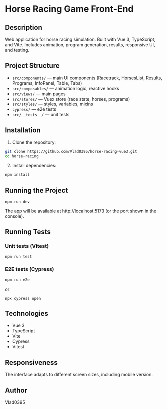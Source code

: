 

# Horse Racing Game Front-End

## Description
Web application for horse racing simulation. Built with Vue 3, TypeScript, and Vite. Includes animation, program generation, results, responsive UI, and testing.

## Project Structure

- `src/components/` — main UI components (Racetrack, HorsesList, Results, Programs, InfoPanel, Table, Tabs)
- `src/composables/` — animation logic, reactive hooks
- `src/views/` — main pages
- `src/stores/` — Vuex store (race state, horses, programs)
- `src/styles/` — styles, variables, mixins
- `cypress/` — e2e tests
- `src/__tests__/` — unit tests

## Installation

1. Clone the repository:
  ```sh
  git clone https://github.com/Vlad0395/horse-racing-vue3.git
  cd horse-racing
  ```
2. Install dependencies:
  ```sh
  npm install
  ```

## Running the Project

```sh
npm run dev
```
The app will be available at http://localhost:5173 (or the port shown in the console).

## Running Tests

### Unit tests (Vitest)
```sh
npm run test
```

### E2E tests (Cypress)
```sh
npm run e2e
```
or
```sh
npx cypress open
```

## Technologies
- Vue 3
- TypeScript
- Vite
- Cypress
- Vitest

## Responsiveness
The interface adapts to different screen sizes, including mobile version.

## Author
Vlad0395